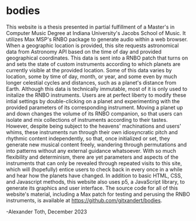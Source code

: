 # bodies

This website is a thesis presented in partial fulfillment of a Master's in Computer Music Degree at Indiana University's Jacobs School of Music. It utilizes Max MSP's RNBO package to generate audio within a web browser. When a geographic location is provided, this site requests astronomical data from Astronomy API based on the time of day and provided geographical coordinates. This data is sent into a RNBO patch that turns on and sets the state of custom instruments according to which planets are currently visible at the provided location. Some of this data varies by location, some by time of day, month, or year, and some even by much longer celestial cycles and distances, such as a planet's distance from Earth. Although this data is technically immutable, most of it is only used to initalize the RNBO instruments. Users are at perfect liberty to modify these intial settings by double-clicking on a planet and experimenting with the provided parameters of its corresponding instrument. Moving a planet up and down changes the volume of its RNBO companion, so that users can isolate and mix collections of instruments according to their tastes. However, despite being subject to the heavens' machinations and users' whims, these instruments run through their own idiosyncratic pitch and rhythmic content independently, so that, once initialized or set, they generate new musical content freely, wandering through permutations and into patterns without any external guidance whatsoever. With so much flexibility and determinism, there are yet parameters and aspects of the instruments that can only be revealed through repeated visits to this site, which will (hopefully) entice users to check back in every once in a while and hear how the planets have changed. In addition to basic HTML, CSS, and Javascript methods, this website also uses p5, a JavaScript library, to generate its graphics and user interface. The source code for all of this website's material, including a Max patch for testing and perusing the RNBO instruments, is available at https://github.com/gitxandert/bodies.

-Alexander Toth, December 2023
